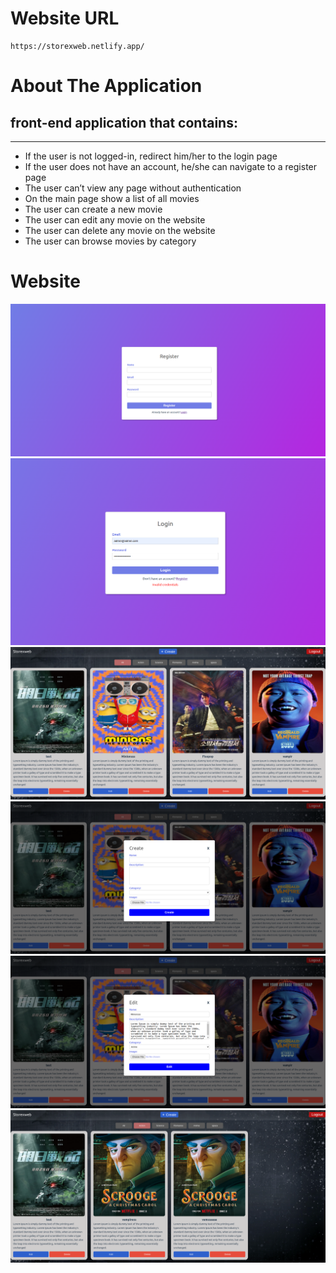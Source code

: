 # Website URL

```
https://storexweb.netlify.app/
```

# About The Application

## front-end application that contains:
-------------------------------------------------------
- If the user is not logged-in, redirect him/her to the login page
- If the user does not have an account, he/she can navigate to a register page
- The user can’t view any page without authentication
- On the main page show a list of all movies
- The user can create a new movie
- The user can edit any movie on the website
- The user can delete any movie on the website
- The user can browse movies by category

# Website

![Alt text](README/register.png?raw=true)
![Alt text](README/login.png?raw=true)
![Alt text](README/home.png?raw=true)
![Alt text](README/create.png?raw=true)
![Alt text](README/edit.png?raw=true)
![Alt text](README/cat.png?raw=true)